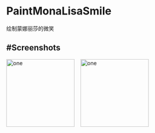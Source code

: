 ﻿# PaintMonaLisaSmile
绘制蒙娜丽莎的微笑

#Screenshots
-----------------------
<img alt="one" src="https://raw.github.com/charsdavy/PaintMonaLisaSmile/master/screenshots/1.png" width="180">
&nbsp;&nbsp;
<img alt="one" src="https://raw.github.com/charsdavy/PaintMonaLisaSmile/master/screenshots/2.png" width="180">
&nbsp;&nbsp;

